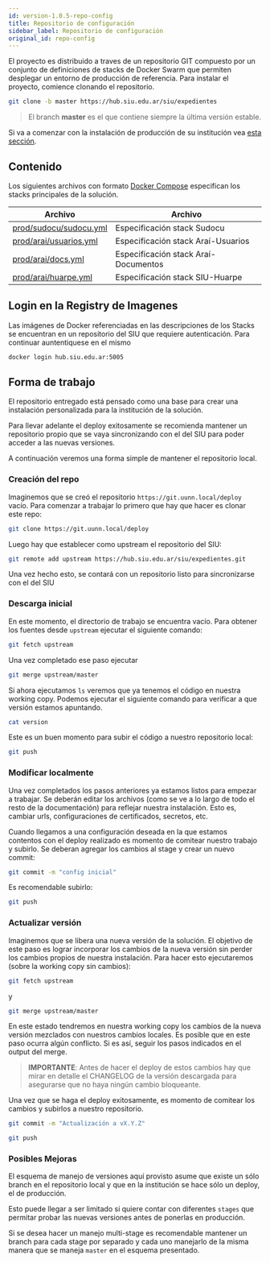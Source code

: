 ```yaml
---
id: version-1.0.5-repo-config
title: Repositorio de configuración
sidebar_label: Repositorio de configuración
original_id: repo-config
---
```


El proyecto es distribuido a traves de un repositorio GIT compuesto por un conjunto de definiciones de stacks de Docker Swarm que permiten desplegar un entorno de producción de referencia. 
Para instalar el proyecto, comience clonando el repositorio.

```bash
git clone -b master https://hub.siu.edu.ar/siu/expedientes
```

> El branch **master** es el que contiene siempre la última versión estable.

Si va a comenzar con la instalación de producción de su institución vea [esta sección](#forma-de-trabajo).
## Contenido

Los siguientes archivos con formato [Docker Compose](https://docs.docker.com/compose/compose-file/) especifican los stacks principales de la solución.  

| Archivo                 | Archivo             |
|-------------------------|---------------------|
| [prod/sudocu/sudocu.yml](https://hub.siu.edu.ar/siu/expedientes/-/blob/master/prod/sudocu/sudocu.yml)  | Especificación stack Sudocu |
| [prod/arai/usuarios.yml](https://hub.siu.edu.ar/siu/expedientes/-/blob/master/prod/arai/usuarios.yml)  | Especificación stack Araí-Usuarios |
| [prod/arai/docs.yml](https://hub.siu.edu.ar/siu/expedientes/-/blob/master/prod/arai/docs.yml) | Especificación stack Araí-Documentos |
| [prod/arai/huarpe.yml](https://hub.siu.edu.ar/siu/expedientes/-/blob/master/prod/arai/huarpe.yml) | Especificación stack SIU-Huarpe |


## Login en la Registry de Imagenes

Las imágenes de Docker referenciadas en las descripciones de los Stacks se encuentran en un repositorio del SIU que requiere autenticación. Para continuar auntentiquese en el mismo

```bash
docker login hub.siu.edu.ar:5005
```

## Forma de trabajo

El repositorio entregado está pensado como una base para crear una instalación personalizada para la institución de la solución.

Para llevar adelante el deploy exitosamente se recomienda mantener un repositorio propio que se vaya sincronizando con el del SIU para poder acceder a las nuevas versiones.

A continuación veremos una forma simple de mantener el repositorio local.

### Creación del repo
Imaginemos que se creó el repositorio `https://git.uunn.local/deploy` vacío. Para comenzar a trabajar lo primero que hay que hacer es clonar este repo:
```bash
git clone https://git.uunn.local/deploy
```

Luego hay que establecer como upstream el repositorio del SIU:

```bash
git remote add upstream https://hub.siu.edu.ar/siu/expedientes.git
```

Una vez hecho esto, se contará con un repositorio listo para sincronizarse con el del SIU

### Descarga inicial

En este momento, el directorio de trabajo se encuentra vacío. Para obtener los fuentes desde `upstream` ejecutar el siguiente comando:

```bash
git fetch upstream
```
Una vez completado ese paso ejecutar

```bash
git merge upstream/master
```

Si ahora ejecutamos `ls` veremos que ya tenemos el código en nuestra working copy. Podemos ejecutar el siguiente comando para verificar a que versión estamos apuntando.

```bash
cat version
```

Este es un buen momento para subir el código a nuestro repositorio local:

```bash
git push
```

### Modificar localmente

Una vez completados los pasos anteriores ya estamos listos para empezar a trabajar. Se deberán editar los archivos (como se ve a lo largo de todo el resto de la documentación) para reflejar nuestra instalación. Esto es, cambiar urls, configuraciones de certificados, secretos, etc.

Cuando llegamos a una configuración deseada en la que estamos contentos con el deploy realizado es momento de comitear nuestro trabajo y subirlo. Se deberan agregar los cambios al stage y crear un nuevo commit:

```bash
git commit -m "config inicial"
```

Es recomendable subirlo:
```bash
git push
```

### Actualizar versión
Imaginemos que se libera una nueva versión de la solución. El objetivo de este paso es lograr incorporar los cambios de la nueva versión sin perder los cambios propios de nuestra instalación. Para hacer esto ejecutaremos (sobre la working copy sin cambios):

```bash
git fetch upstream
```
y

```bash
git merge upstream/master
```

En este estado tendremos en nuestra working copy los cambios de la nueva versión mezclados con nuestros cambios locales. Es posible que en este paso ocurra algún conflicto. Si es así, seguir los pasos indicados en el output del merge.

> **IMPORTANTE**: Antes de hacer el deploy de estos cambios hay que mirar en detalle el CHANGELOG de la versión descargada para asegurarse que no haya ningún cambio bloqueante.

Una vez que se haga el deploy exitosamente, es momento de comitear los cambios y subirlos a nuestro repositorio.

```bash
git commit -m "Actualización a vX.Y.Z"
```

```bash
git push
```

### Posibles Mejoras
El esquema de manejo de versiones aquí provisto asume que existe un sólo branch en el repositorio local y que en la institución se hace sólo un deploy, el de producción.

Esto puede llegar a ser limitado si quiere contar con diferentes `stages` que permitar probar las nuevas versiones antes de ponerlas en producción.

Si se desea hacer un manejo multi-stage es recomendable mantener un branch para cada stage por separado y cada uno manejarlo de la misma manera que se maneja `master` en el esquema presentado.
